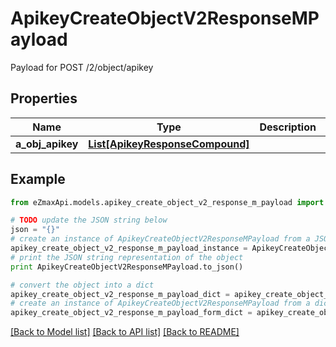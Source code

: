 # ApikeyCreateObjectV2ResponseMPayload

Payload for POST /2/object/apikey

## Properties
Name | Type | Description | Notes
------------ | ------------- | ------------- | -------------
**a_obj_apikey** | [**List[ApikeyResponseCompound]**](ApikeyResponseCompound.md) |  | 

## Example

```python
from eZmaxApi.models.apikey_create_object_v2_response_m_payload import ApikeyCreateObjectV2ResponseMPayload

# TODO update the JSON string below
json = "{}"
# create an instance of ApikeyCreateObjectV2ResponseMPayload from a JSON string
apikey_create_object_v2_response_m_payload_instance = ApikeyCreateObjectV2ResponseMPayload.from_json(json)
# print the JSON string representation of the object
print ApikeyCreateObjectV2ResponseMPayload.to_json()

# convert the object into a dict
apikey_create_object_v2_response_m_payload_dict = apikey_create_object_v2_response_m_payload_instance.to_dict()
# create an instance of ApikeyCreateObjectV2ResponseMPayload from a dict
apikey_create_object_v2_response_m_payload_form_dict = apikey_create_object_v2_response_m_payload.from_dict(apikey_create_object_v2_response_m_payload_dict)
```
[[Back to Model list]](../README.md#documentation-for-models) [[Back to API list]](../README.md#documentation-for-api-endpoints) [[Back to README]](../README.md)


